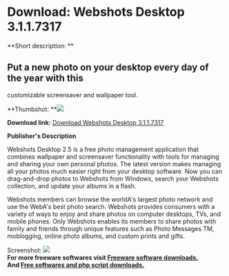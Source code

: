# Download: Webshots Desktop 3.1.1.7317

**Short description: **

## Put a new photo on your desktop every day of the year with this
customizable screensaver and wallpaper tool.

  
**Thumbshot: **![](http://www.freewarefiles.com/screenshot/webshotsdsktop_md.jpg)   
  
**Download link:** [Download Webshots Desktop 3.1.1.7317](http://freesoftwares.boysofts.com/Webshots-Desktop_program_4519.html)  
  

**Publisher's Description**  
  

Webshots Desktop 2.5 is a free photo management application that combines
wallpaper and screensaver functionality with tools for managing and sharing
your own personal photos. The latest version makes managing all your photos
much easier right from your desktop software. Now you can drag-and-drop photos
to Webshots from Windows, search your Webshots collection, and update your
albums in a flash.

Webshots members can browse the worldA's largest photo network and use the
WebA's best photo search. Webshots provides consumers with a variety of ways
to enjoy and share photos on computer desktops, TVs, and mobile phones. Only
Webshots enables its members to share photos with family and friends through
unique features such as Photo Messages TM, moblogging, online photo albums,
and custom prints and gifts.

  
  
Screenshot: ![](http://www.freewarefiles.com/screenshot/webshotsdsktop.jpg)  
**For more freeware softwares visit [Freeware software downloads.](http://freesoftwares.boysofts.com/)**   
**And [Free softwares and php script downloads.](http://www.boysofts.com/)**

